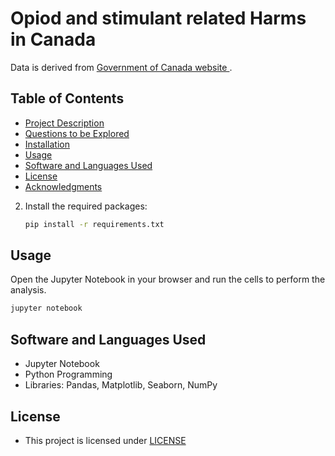 # Opiod and stimulant related Harms in Canada

Data is derived from [Government of Canada website ](https://sante-infobase.canada.ca/mefaits-associes-aux-substances/opioides-stimulants/notes-techniques.html#). 
## Table of Contents
- [Project Description](#description)
- [Questions to be Explored](#questions-to-be-explored)
- [Installation](#installation)
- [Usage](#usage)
- [Software and Languages Used](#software-and-languages-used)
- [License](#license)
- [Acknowledgments](#acknowledgments)


2. Install the required packages:
    ```bash
    pip install -r requirements.txt
    ```

## Usage

Open the Jupyter Notebook in your browser and run the cells to perform the analysis.

```bash
jupyter notebook

```

## Software and Languages Used
- Jupyter Notebook
- Python Programming
- Libraries: Pandas, Matplotlib, Seaborn, NumPy



## License

- This project is licensed under [LICENSE]([https://data.calgary.ca/d/Open-Data-Terms/u45n-7awa](https://www.canada.ca/fr/sante-canada/services/opioides/donnees-surveillance-recherche.html))


